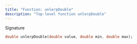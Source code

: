 ```yaml
---
title: "Function: unlerpDouble"
description: "Top-level function unlerpDouble"
---
```


Signature
```dart
double unlerpDouble(double value, double min, double max);
```
